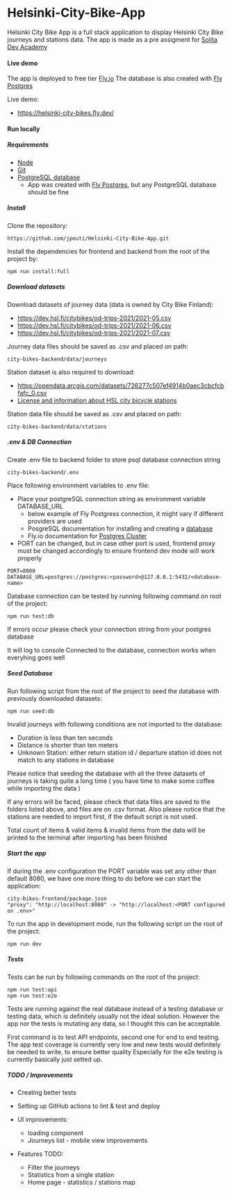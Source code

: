 # Helsinki-City-Bike-App

Helsinki City Bike App is a full stack application to display Helsinki City Bike journeys and stations data. The app is made as a pre assigment for [Solita Dev Academy](https://github.com/solita/dev-academy-2023-exercise)

#### Live demo

The app is deployed to free tier [Fly.io](https://fly.io/)
The database is also created with [Fly Postgres](https://fly.io/docs/postgres/)

Live demo: 

- https://helsinki-city-bikes.fly.dev/


#### Run locally

##### Requirements

 - [Node](https://nodejs.org/en/)
 - [Git](https://git-scm.com/)
 - [PostgreSQL database](https://www.postgresql.org/)
    - App was created with [Fly Postgres](https://fly.io/docs/postgres/), but any PostgreSQL database should be fine

##### Install

Clone the repository:

```
https://github.com/jpouti/Helsinki-City-Bike-App.git
```

Install the dependencies for frontend and backend from the root of the project by:

```
npm run install:full
```

##### Download datasets

Download datasets of journey data (data is owned by City Bike Finland):

- https://dev.hsl.fi/citybikes/od-trips-2021/2021-05.csv
- https://dev.hsl.fi/citybikes/od-trips-2021/2021-06.csv
- https://dev.hsl.fi/citybikes/od-trips-2021/2021-07.csv


Journey data files should be saved as .csv and placed on path:

```
city-bikes-backend/data/journeys
```

Station dataset is also required to download:

- https://opendata.arcgis.com/datasets/726277c507ef4914b0aec3cbcfcbfafc_0.csv
- [License and information about HSL city bicycle stations](https://www.avoindata.fi/data/en/dataset/hsl-n-kaupunkipyoraasemat/resource/a23eef3a-cc40-4608-8aa2-c730d17e8902)

Station data file should be saved as .csv and placed on path:

```
city-bikes-backend/data/stations
```

##### .env & DB Connection

Create .env file to backend folder to store psql database connection string

```
city-bikes-backend/.env
```

Place following environment variables to .env file:
 - Place your postgreSQL connection string as environment variable DATABASE_URL
    -  below example of Fly Postgress connection, it might vary if different providers are used
    -  PosgreSQL documentation for installing and creating a [database](https://www.postgresql.org/docs/current/tutorial-install.html)
    -  Fly.io documentation for [Postgres Cluster](https://fly.io/docs/postgres/getting-started/create-pg-cluster/)
 - PORT can be changed, but in case other port is used, frontend proxy must be changed accordingly to ensure frontend dev mode will work properly

```
PORT=8080
DATABASE_URL=postgres://postgres:<password>@127.0.0.1:5432/<database-name>
```

Database connection can be tested by running following command on root of the project:

```
npm run test:db
```

If errors occur please check your connection string from your postgres database

It will log to console Connected to the database, connection works when everyhing goes well

##### Seed Database

Run following script from the root of the project to seed the database with previously downloaded datasets:

```
npm run seed:db
```

Invalid journeys with following conditions are not imported to the database:
- Duration is less than ten seconds
- Distance is shorter than ten meters
- Unknown Station: either return station id / departure station id does not match to any stations in database

Please notice that seeding the database with all the three datasets of journeys is taking quite a long time ( you have time to make some coffee while importing the data )

If any errors will be faced, please check that data files are saved to the folders listed above, and files are on .csv format. Also please notice that the stations are needed to import first, if the default script is not used.

Total count of items & valid items & invalid items from the data will be printed to the terminal after importing has been finished

##### Start the app

If during the .env configuration the PORT variable was set any other than default 8080, we have one more thing to do before we can start the application:

```
city-bikes-frontend/package.json
"proxy": "http://localhost:8080" -> "http://localhost:<PORT configured on .env>"
```

To run the app in development mode, run the following script on the root of the project:

```
npm run dev
```


##### Tests

Tests can be run by following commands on the root of the project:

```
npm run test:api
npm run test:e2e
```

Tests are running against the real database instead of a testing database or testing data, which is definitely usually not the ideal solution. However the app nor the tests is mutating any data, so I thought this can be acceptable.

First command is to test API endpoints, second one for end to end testing.
The app test coverage is currently very low and new tests would definitely be needed to write, to ensure better quality
Especially for the e2e testing is currently basically just setted up.

##### TODO / Improvements

- Creating better tests
- Setting up GitHub actions to lint & test and deploy
- UI improvements:
    - loading component
    - Journeys list - mobile view improvements

- Features TODO:
    - Filter the journeys
    - Statistics from a single station
    - Home page - statistics / stations map